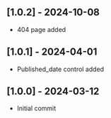 
## [1.0.2] - 2024-10-08

- 404 page added

## [1.0.1] - 2024-04-01

- Published_date control added


## [1.0.0] - 2024-03-12

- Initial commit
